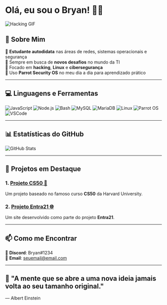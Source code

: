 # Olá, eu sou o Bryan! 👨‍💻

![Hacking GIF](https://media.giphy.com/media/l0HlTQUy5d53o6mN6/giphy.gif)

## 🚀 Sobre Mim

🔹 **Estudante autodidata** nas áreas de redes, sistemas operacionais e segurança  
🔹 Sempre em busca de **novos desafios** no mundo da TI  
🔹 Focado em **hacking**, **Linux** e **cibersegurança**  
🔹 Uso **Parrot Security OS** no meu dia a dia para aprendizado prático

---

## 💻 Linguagens e Ferramentas

![JavaScript](https://img.shields.io/badge/JavaScript-F7DF1E?style=for-the-badge&logo=javascript&logoColor=black)
![Node.js](https://img.shields.io/badge/Node.js-339933?style=for-the-badge&logo=node.js&logoColor=white)
![Bash](https://img.shields.io/badge/Bash-4EAA25?style=for-the-badge&logo=gnu-bash&logoColor=white)
![MySQL](https://img.shields.io/badge/MySQL-4479A1?style=for-the-badge&logo=mysql&logoColor=white)
![MariaDB](https://img.shields.io/badge/MariaDB-003B57?style=for-the-badge&logo=mariadb&logoColor=white)
![Linux](https://img.shields.io/badge/Linux-FCC624?style=for-the-badge&logo=linux&logoColor=black)
![Parrot OS](https://img.shields.io/badge/Parrot_OS-008080?style=for-the-badge&logo=parrot-security&logoColor=white)
![VSCode](https://img.shields.io/badge/VSCode-007ACC?style=for-the-badge&logo=visual-studio-code&logoColor=white)

---

## 📊 Estatísticas do GitHub

![GitHub Stats](https://github-readme-stats.vercel.app/api?username=BryanFernanDESdev&show_icons=true&theme=dracula)

---

## 🚀 Projetos em Destaque

### 1. **[Projeto CS50 📘](https://github.com/BryanFernanDESdev/projeto-cs50)**
Um projeto baseado no famoso curso **CS50** da Harvard University.

### 2. **[Projeto Entra21 🌐](https://github.com/BryanFernanDESdev/projeto-entra21)**
Um site desenvolvido como parte do projeto **Entra21**.

---

## 📫 Como me Encontrar

🔹 **Discord**: Bryan#1234  
🔹 **Email**: seuemail@email.com  

---

## 🧠 "A mente que se abre a uma nova ideia jamais volta ao seu tamanho original."  
— Albert Einstein

